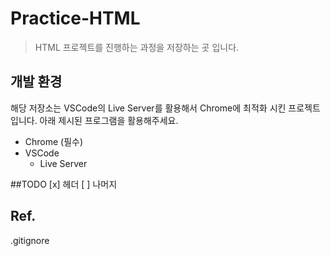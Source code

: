 # Practice-HTML

> HTML 프로젝트를 진행하는 과정을 저장하는 곳 입니다.

## 개발 환경

해당 저장소는 VSCode의 Live Server를 활용해서 Chrome에 최적화 시킨 프로젝트입니다. 아래 제시된 프로그램을 활용해주세요.

- Chrome (필수)
- VSCode
    - Live Server

##TODO
[x] 헤더
[ ] 나머지

## Ref.
.gitignore